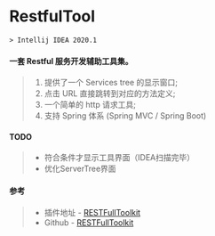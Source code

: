 # RestfulTool
    > Intellij IDEA 2020.1

#### 一套 Restful 服务开发辅助工具集。
> 1. 提供了一个 Services tree 的显示窗口;
> 2. 点击 URL 直接跳转到对应的方法定义;
> 3. 一个简单的 http 请求工具;
> 4. 支持 Spring 体系 (Spring MVC / Spring Boot)
    
#### TODO
> + 符合条件才显示工具界面（IDEA扫描完毕）
> + 优化ServerTree界面
    
#### 参考
> + 插件地址 - [RESTFullToolkit](https://plugins.jetbrains.com/plugin/10292-restfultoolkit/)
> + Github - [RESTFullToolkit](https://github.com/mrmanzhaow/RestfulToolkit)
   